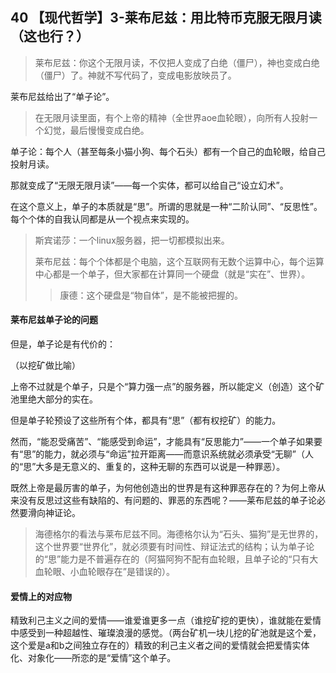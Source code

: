 ## 40 【现代哲学】3-莱布尼兹：用比特币克服无限月读（这也行？）

> 莱布尼兹：你这个无限月读，不仅把人变成了白绝（僵尸），神也变成白绝（僵尸）了。神就不写代码了，变成电影放映员了。

莱布尼兹给出了“单子论”。

> 在无限月读里面，有个上帝的精神（全世界aoe血轮眼），向所有人投射一个幻觉，最后慢慢变成白绝。

单子论：每个人（甚至每条小猫小狗、每个石头）都有一个自己的血轮眼，给自己投射月读。

那就变成了“无限无限月读”——每一个实体，都可以给自己“设立幻术”。

在这个意义上，单子的本质就是“思”。所谓的思就是一种“二阶认同”、“反思性”。每个个体的自我认同都是从一个视点来实现的。

> 斯宾诺莎：一个linux服务器，把一切都模拟出来。
>
> 莱布尼兹：每个个体都是个电脑，这个互联网有无数个运算中心，每个运算中心都是一个单子，但大家都在计算同一个硬盘（就是“实在”、世界）。
>
> > 康德：这个硬盘是“物自体”，是不能被把握的。

#### 莱布尼兹单子论的问题

但是，单子论是有代价的：

（以挖矿做比喻）

上帝不过就是个单子，只是个“算力强一点”的服务器，所以能定义（创造）这个矿池里绝大部分的实在。

但是单子轮预设了这些所有个体，都具有“思”（都有权挖矿）的能力。

然而，“能忍受痛苦”、“能感受到命运”，才能具有“反思能力”——一个单子如果要有“思”的能力，就必须与“命运”拉开距离——而意识系统就必须承受“无聊”（人的“思”大多是无意义的、重复的，这种无聊的东西可以说是一种罪恶）。

既然上帝是最厉害的单子，为何他创造出的世界是有这种罪恶存在的？为何上帝从来没有反思过这些有缺陷的、有问题的、罪恶的东西呢？——莱布尼兹的单子论必然要滑向神证论。

> 海德格尔的看法与莱布尼兹不同。海德格尔认为“石头、猫狗”是无世界的，这个世界要“世界化”，就必须要有时间性、辩证法式的结构；认为单子论的“思”能力是不普遍存在的（阿猫阿狗不配有血轮眼，且单子论的“只有大血轮眼、小血轮眼存在”是错误的）。

#### 爱情上的对应物

精致利己主义之间的爱情——谁爱谁更多一点（谁挖矿挖的更快），谁就能在爱情中感受到一种超越性、璀璨浪漫的感觉。（两台矿机一块儿挖的矿池就是这个爱，这个爱是a和b之间独立存在的）精致的利己主义者之间的爱情就会把爱情实体化、对象化——所恋的是“爱情”这个单子。